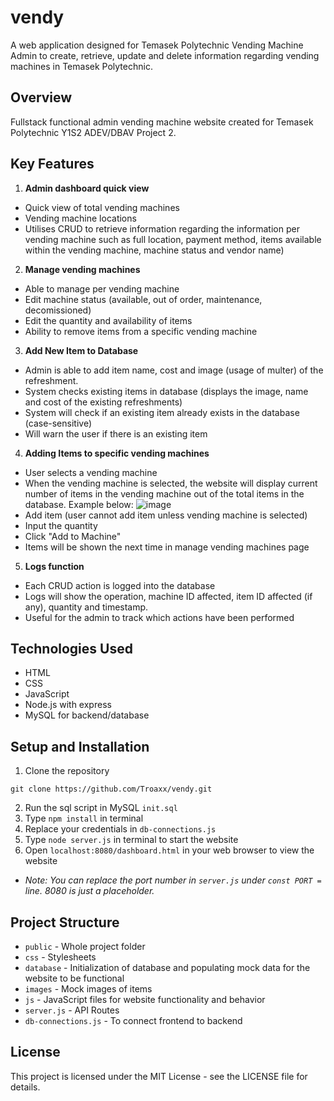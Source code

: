 # vendy
A web application designed for Temasek Polytechnic Vending Machine Admin to create, retrieve, update and delete information regarding vending machines in Temasek Polytechnic.

## Overview
Fullstack functional admin vending machine website created for Temasek Polytechnic Y1S2 ADEV/DBAV Project 2.

## Key Features
1) **Admin dashboard quick view**
- Quick view of total vending machines
- Vending machine locations
- Utilises CRUD to retrieve information regarding the information per vending machine such as full location, payment method, items available within the vending machine, machine status and vendor name)
     
2) **Manage vending machines**
  - Able to manage per vending machine
  - Edit machine status (available, out of order, maintenance, decomissioned)
  - Edit the quantity and availability of items
  - Ability to remove items from a specific vending machine
    
3) **Add New Item to Database**
  - Admin is able to add item name, cost and image (usage of multer) of the refreshment.
  - System checks existing items in database (displays the image, name and cost of the existing refreshments)
  - System will check if an existing item already exists in the database (case-sensitive)
  - Will warn the user if there is an existing item

4) **Adding Items to specific vending machines**
- User selects a vending machine
- When the vending machine is selected, the website will display current number of items in the vending machine out of the total items in the database. Example below:
     ![image](https://github.com/user-attachments/assets/d8c39317-c11c-4154-85aa-a0435001dc8c)
- Add item (user cannot add item unless vending machine is selected)
- Input the quantity
- Click "Add to Machine"
- Items will be shown the next time in manage vending machines page
  
5) **Logs function**
- Each CRUD action is logged into the database
- Logs will show the operation, machine ID affected, item ID affected (if any), quantity and timestamp.
- Useful for the admin to track which actions have been performed

## Technologies Used
- HTML
- CSS
- JavaScript
- Node.js with express
- MySQL for backend/database

## Setup and Installation
1. Clone the repository
```
git clone https://github.com/Troaxx/vendy.git
```
2. Run the sql script in MySQL `init.sql`
3. Type `npm install` in terminal
4. Replace your credentials in `db-connections.js`
5. Type `node server.js` in terminal to start the website 
6. Open `localhost:8080/dashboard.html` in your web browser to view the website
- _Note: You can replace the port number in `server.js` under `const PORT =` line. 8080 is just a placeholder._

## Project Structure
- `public` - Whole project folder
- `css` - Stylesheets
- `database` - Initialization of database and populating mock data for the website to be functional
- `images` - Mock images of items 
- `js` - JavaScript files for website functionality and behavior 
- `server.js` - API Routes
- `db-connections.js` - To connect frontend to backend

## License
This project is licensed under the MIT License - see the LICENSE file for details.
  
